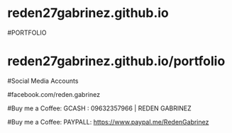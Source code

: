 # reden27gabrinez.github.io

#PORTFOLIO

# reden27gabrinez.github.io/portfolio

#Social Media Accounts

#facebook.com/reden.gabrinez

#Buy me a Coffee: GCASH : 09632357966 | REDEN GABRINEZ

#Buy me a Coffee: PAYPALL: https://www.paypal.me/RedenGabrinez
